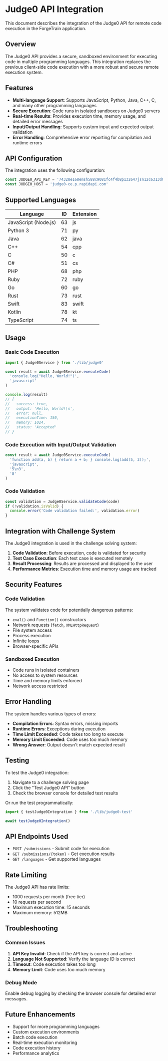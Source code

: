 # Judge0 API Integration

This document describes the integration of the Judge0 API for remote code execution in the ForgeTrain application.

## Overview

The Judge0 API provides a secure, sandboxed environment for executing code in multiple programming languages. This integration replaces the previous client-side code execution with a more robust and secure remote execution system.

## Features

- **Multi-language Support**: Supports JavaScript, Python, Java, C++, C, and many other programming languages
- **Secure Execution**: Code runs in isolated sandboxes on Judge0 servers
- **Real-time Results**: Provides execution time, memory usage, and detailed error messages
- **Input/Output Handling**: Supports custom input and expected output validation
- **Error Handling**: Comprehensive error reporting for compilation and runtime errors

## API Configuration

The integration uses the following configuration:

```typescript
const JUDGE0_API_KEY = '74328e168emsh588c9081fc4f4b8p132647jsn12c6313d0b4f'
const JUDGE0_HOST = 'judge0-ce.p.rapidapi.com'
```

## Supported Languages

| Language | ID | Extension |
|----------|----|-----------|
| JavaScript (Node.js) | 63 | js |
| Python 3 | 71 | py |
| Java | 62 | java |
| C++ | 54 | cpp |
| C | 50 | c |
| C# | 51 | cs |
| PHP | 68 | php |
| Ruby | 72 | ruby |
| Go | 60 | go |
| Rust | 73 | rust |
| Swift | 83 | swift |
| Kotlin | 78 | kt |
| TypeScript | 74 | ts |

## Usage

### Basic Code Execution

```typescript
import { Judge0Service } from './lib/judge0'

const result = await Judge0Service.executeCode(
  'console.log("Hello, World!")',
  'javascript'
)

console.log(result)
// {
//   success: true,
//   output: 'Hello, World!\n',
//   error: null,
//   executionTime: 150,
//   memory: 1024,
//   status: 'Accepted'
// }
```

### Code Execution with Input/Output Validation

```typescript
const result = await Judge0Service.executeCode(
  'function add(a, b) { return a + b; } console.log(add(5, 3));',
  'javascript',
  '5\n3',
  '8'
)
```

### Code Validation

```typescript
const validation = Judge0Service.validateCode(code)
if (!validation.isValid) {
  console.error('Code validation failed:', validation.error)
}
```

## Integration with Challenge System

The Judge0 integration is used in the challenge solving system:

1. **Code Validation**: Before execution, code is validated for security
2. **Test Case Execution**: Each test case is executed remotely
3. **Result Processing**: Results are processed and displayed to the user
4. **Performance Metrics**: Execution time and memory usage are tracked

## Security Features

### Code Validation

The system validates code for potentially dangerous patterns:

- `eval()` and `Function()` constructors
- Network requests (`fetch`, `XMLHttpRequest`)
- File system access
- Process execution
- Infinite loops
- Browser-specific APIs

### Sandboxed Execution

- Code runs in isolated containers
- No access to system resources
- Time and memory limits enforced
- Network access restricted

## Error Handling

The system handles various types of errors:

- **Compilation Errors**: Syntax errors, missing imports
- **Runtime Errors**: Exceptions during execution
- **Time Limit Exceeded**: Code takes too long to execute
- **Memory Limit Exceeded**: Code uses too much memory
- **Wrong Answer**: Output doesn't match expected result

## Testing

To test the Judge0 integration:

1. Navigate to a challenge solving page
2. Click the "Test Judge0 API" button
3. Check the browser console for detailed test results

Or run the test programmatically:

```typescript
import { testJudge0Integration } from './lib/judge0-test'

await testJudge0Integration()
```

## API Endpoints Used

- `POST /submissions` - Submit code for execution
- `GET /submissions/{token}` - Get execution results
- `GET /languages` - Get supported languages

## Rate Limiting

The Judge0 API has rate limits:
- 1000 requests per month (free tier)
- 10 requests per second
- Maximum execution time: 15 seconds
- Maximum memory: 512MB

## Troubleshooting

### Common Issues

1. **API Key Invalid**: Check if the API key is correct and active
2. **Language Not Supported**: Verify the language ID is correct
3. **Timeout**: Code execution takes too long
4. **Memory Limit**: Code uses too much memory

### Debug Mode

Enable debug logging by checking the browser console for detailed error messages.

## Future Enhancements

- Support for more programming languages
- Custom execution environments
- Batch code execution
- Real-time execution monitoring
- Code execution history
- Performance analytics 